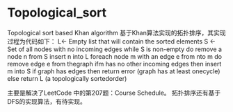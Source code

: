 # Topological_sort
Topological sort based Khan algorithm
基于Khan算法实现的拓扑排序，其实现过程为代码如下：
L← Empty list that will contain the sorted elements
S ← Set of all nodes with no incoming edges
while S is non-empty do
    remove a node n from S
    insert n into L
    foreach node m with an edge e from nto m do
        remove edge e from thegraph
        ifm has no other incoming edges then
            insert m into S
if graph has edges then
    return error (graph has at least onecycle)
else
    return L (a topologically sortedorder)

主要是解决了LeetCode 中的第207题：Course Schedule。
拓扑排序还有基于DFS的实现算法，有待实现。
